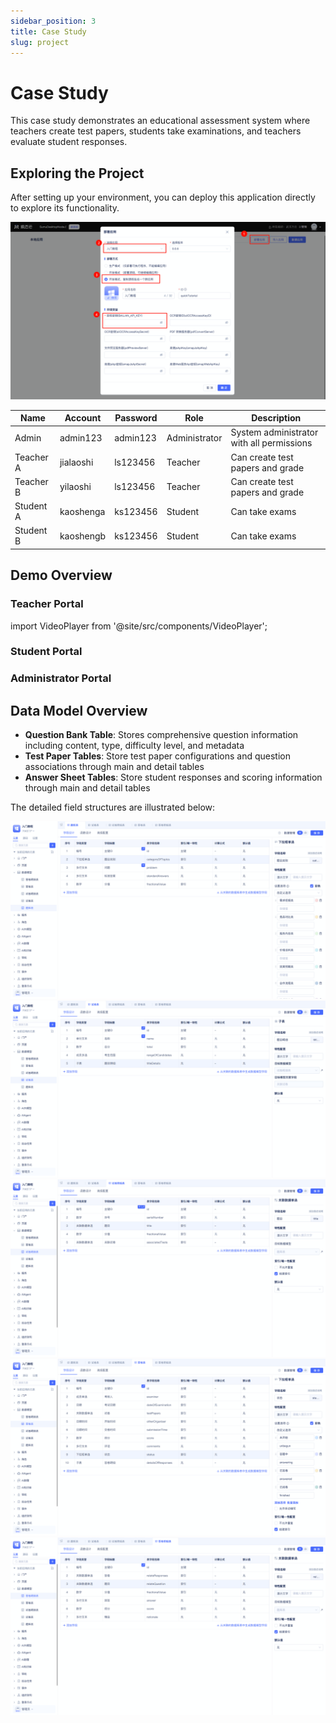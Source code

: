 ```yaml
---
sidebar_position: 3
title: Case Study
slug: project
---
```

# Case Study

This case study demonstrates an educational assessment system where teachers create test papers, students take examinations, and teachers evaluate student responses.

## Exploring the Project

After setting up your environment, you can deploy this application directly to explore its functionality.

![](img/project_192638.png)

| Name | Account | Password | Role | Description |
|------|------|------|------|------|
| Admin | admin123 | admin123 | Administrator | System administrator with all permissions |
| Teacher A | jialaoshi | ls123456 | Teacher | Can create test papers and grade |
| Teacher B | yilaoshi | ls123456 | Teacher | Can create test papers and grade |
| Student A | kaoshenga | ks123456 | Student | Can take exams |
| Student B | kaoshengb | ks123456 | Student | Can take exams |

## Demo Overview
### Teacher Portal
import VideoPlayer from '@site/src/components/VideoPlayer';

<VideoPlayer relatePath="/docs/tutorial/project_teacher.mp4" />

### Student Portal

<VideoPlayer relatePath="/docs/tutorial/project_student.mp4" />

### Administrator Portal

<VideoPlayer relatePath="/docs/tutorial/project_admin.mp4" />

## Data Model Overview
* **Question Bank Table**: Stores comprehensive question information including content, type, difficulty level, and metadata
* **Test Paper Tables**: Store test paper configurations and question associations through main and detail tables
* **Answer Sheet Tables**: Store student responses and scoring information through main and detail tables

The detailed field structures are illustrated below:

![](img/project_102847.png)
![](img/project_102943.png)
![](img/project_103005.png)
![](img/project_103040.png)
![](img/project_103119.png)